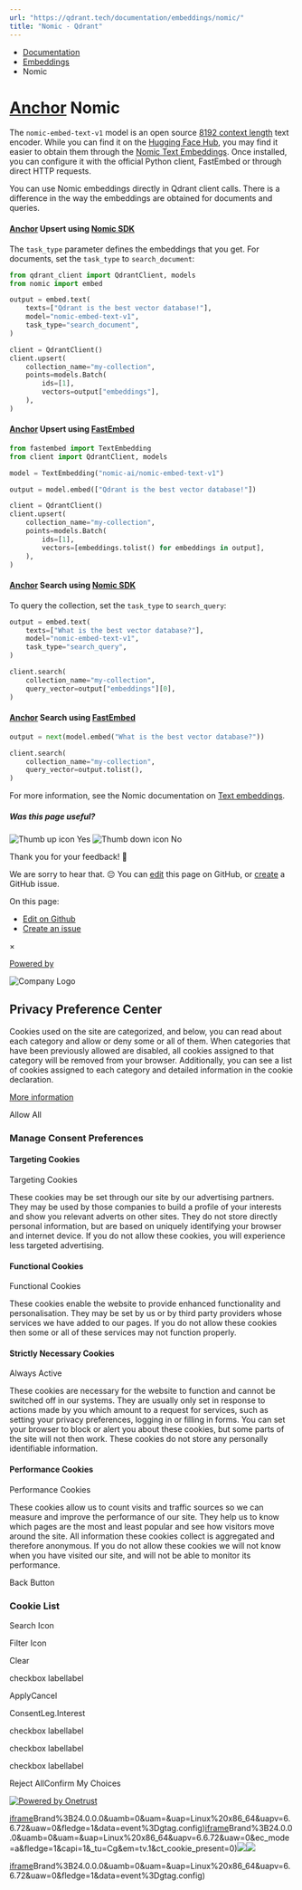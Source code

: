 ```yaml
---
url: "https://qdrant.tech/documentation/embeddings/nomic/"
title: "Nomic - Qdrant"
---
```


- [Documentation](https://qdrant.tech/documentation/)
- [Embeddings](https://qdrant.tech/documentation/embeddings/)
- Nomic

# [Anchor](https://qdrant.tech/documentation/embeddings/nomic/\#nomic) Nomic

The `nomic-embed-text-v1` model is an open source [8192 context length](https://github.com/nomic-ai/contrastors) text encoder.
While you can find it on the [Hugging Face Hub](https://huggingface.co/nomic-ai/nomic-embed-text-v1),
you may find it easier to obtain them through the [Nomic Text Embeddings](https://docs.nomic.ai/reference/endpoints/nomic-embed-text).
Once installed, you can configure it with the official Python client, FastEmbed or through direct HTTP requests.

You can use Nomic embeddings directly in Qdrant client calls. There is a difference in the way the embeddings
are obtained for documents and queries.

#### [Anchor](https://qdrant.tech/documentation/embeddings/nomic/\#upsert-using-nomic-sdkhttpsgithubcomnomic-ainomic) Upsert using [Nomic SDK](https://github.com/nomic-ai/nomic)

The `task_type` parameter defines the embeddings that you get.
For documents, set the `task_type` to `search_document`:

```python
from qdrant_client import QdrantClient, models
from nomic import embed

output = embed.text(
    texts=["Qdrant is the best vector database!"],
    model="nomic-embed-text-v1",
    task_type="search_document",
)

client = QdrantClient()
client.upsert(
    collection_name="my-collection",
    points=models.Batch(
        ids=[1],
        vectors=output["embeddings"],
    ),
)

```

#### [Anchor](https://qdrant.tech/documentation/embeddings/nomic/\#upsert-using-fastembedhttpsgithubcomqdrantfastembed) Upsert using [FastEmbed](https://github.com/qdrant/fastembed)

```python
from fastembed import TextEmbedding
from client import QdrantClient, models

model = TextEmbedding("nomic-ai/nomic-embed-text-v1")

output = model.embed(["Qdrant is the best vector database!"])

client = QdrantClient()
client.upsert(
    collection_name="my-collection",
    points=models.Batch(
        ids=[1],
        vectors=[embeddings.tolist() for embeddings in output],
    ),
)

```

#### [Anchor](https://qdrant.tech/documentation/embeddings/nomic/\#search-using-nomic-sdkhttpsgithubcomnomic-ainomic) Search using [Nomic SDK](https://github.com/nomic-ai/nomic)

To query the collection, set the `task_type` to `search_query`:

```python
output = embed.text(
    texts=["What is the best vector database?"],
    model="nomic-embed-text-v1",
    task_type="search_query",
)

client.search(
    collection_name="my-collection",
    query_vector=output["embeddings"][0],
)

```

#### [Anchor](https://qdrant.tech/documentation/embeddings/nomic/\#search-using-fastembedhttpsgithubcomqdrantfastembed) Search using [FastEmbed](https://github.com/qdrant/fastembed)

```python
output = next(model.embed("What is the best vector database?"))

client.search(
    collection_name="my-collection",
    query_vector=output.tolist(),
)

```

For more information, see the Nomic documentation on [Text embeddings](https://docs.nomic.ai/reference/endpoints/nomic-embed-text).

##### Was this page useful?

![Thumb up icon](https://qdrant.tech/icons/outline/thumb-up.svg)
Yes
![Thumb down icon](https://qdrant.tech/icons/outline/thumb-down.svg)
No

Thank you for your feedback! 🙏

We are sorry to hear that. 😔 You can [edit](https://qdrant.tech/github.com/qdrant/landing_page/tree/master/qdrant-landing/content/documentation/embeddings/nomic.md) this page on GitHub, or [create](https://github.com/qdrant/landing_page/issues/new/choose) a GitHub issue.

On this page:

- [Edit on Github](https://github.com/qdrant/landing_page/tree/master/qdrant-landing/content/documentation/embeddings/nomic.md)
- [Create an issue](https://github.com/qdrant/landing_page/issues/new/choose)

×

[Powered by](https://qdrant.tech/)

![Company Logo](https://cdn.cookielaw.org/logos/static/ot_company_logo.png)

## Privacy Preference Center

Cookies used on the site are categorized, and below, you can read about each category and allow or deny some or all of them. When categories that have been previously allowed are disabled, all cookies assigned to that category will be removed from your browser.
Additionally, you can see a list of cookies assigned to each category and detailed information in the cookie declaration.


[More information](https://qdrant.tech/legal/privacy-policy/#cookies-and-web-beacons)

Allow All

### Manage Consent Preferences

#### Targeting Cookies

Targeting Cookies

These cookies may be set through our site by our advertising partners. They may be used by those companies to build a profile of your interests and show you relevant adverts on other sites. They do not store directly personal information, but are based on uniquely identifying your browser and internet device. If you do not allow these cookies, you will experience less targeted advertising.

#### Functional Cookies

Functional Cookies

These cookies enable the website to provide enhanced functionality and personalisation. They may be set by us or by third party providers whose services we have added to our pages. If you do not allow these cookies then some or all of these services may not function properly.

#### Strictly Necessary Cookies

Always Active

These cookies are necessary for the website to function and cannot be switched off in our systems. They are usually only set in response to actions made by you which amount to a request for services, such as setting your privacy preferences, logging in or filling in forms. You can set your browser to block or alert you about these cookies, but some parts of the site will not then work. These cookies do not store any personally identifiable information.

#### Performance Cookies

Performance Cookies

These cookies allow us to count visits and traffic sources so we can measure and improve the performance of our site. They help us to know which pages are the most and least popular and see how visitors move around the site. All information these cookies collect is aggregated and therefore anonymous. If you do not allow these cookies we will not know when you have visited our site, and will not be able to monitor its performance.

Back Button

### Cookie List

Search Icon

Filter Icon

Clear

checkbox labellabel

ApplyCancel

ConsentLeg.Interest

checkbox labellabel

checkbox labellabel

checkbox labellabel

Reject AllConfirm My Choices

[![Powered by Onetrust](https://cdn.cookielaw.org/logos/static/powered_by_logo.svg)](https://www.onetrust.com/products/cookie-consent/)

[iframe](https://td.doubleclick.net/td/rul/10862264272?random=1748574565624&cv=11&fst=1748574565624&fmt=3&bg=ffffff&guid=ON&async=1&gtm=45be55s2v9117590405z8898302740za200zb898302740&gcd=13l3l3l3l1l1&dma=0&tag_exp=101509157~103116026~103130498~103130500~103200004~103233427~103252644~103252646~103351866~103351868~104481633~104481635~104559073~104559075~104612245~104612247&ptag_exp=101509157~103116026~103130498~103130500~103200004~103233427~103252644~103252646~103351869~103351871~104481633~104481635~104559073~104559075&u_w=1280&u_h=1024&url=https%3A%2F%2Fqdrant.tech%2Fdocumentation%2Fembeddings%2Fnomic%2F&_ng=1&hn=www.googleadservices.com&frm=0&tiba=Nomic%20-%20Qdrant&npa=0&pscdl=noapi&auid=529819683.1748574565&uaa=x86&uab=64&uafvl=Google%2520Chrome%3B137.0.7151.55%7CChromium%3B137.0.7151.55%7CNot%252FA)Brand%3B24.0.0.0&uamb=0&uam=&uap=Linux%20x86_64&uapv=6.6.72&uaw=0&fledge=1&data=event%3Dgtag.config)[iframe](https://td.doubleclick.net/td/rul/10862264272?random=1748574565586&cv=11&fst=1748574565586&fmt=3&bg=ffffff&guid=ON&async=1&gcl_ctr=1&gtm=45be55s2v9117590405z8898302740za200zb898302740&gcd=13l3l3l3l1l1&dma=0&tag_exp=101509157~103116026~103130498~103130500~103200004~103233427~103252644~103252646~103351866~103351868~104481633~104481635~104559073~104559075~104612245~104612247&ptag_exp=101509157~103116026~103130498~103130500~103200004~103233427~103252644~103252646~103351869~103351871~104481633~104481635~104559073~104559075&u_w=1280&u_h=1024&url=https%3A%2F%2Fqdrant.tech%2Fdocumentation%2Fembeddings%2Fnomic%2F&_ng=1&label=_FJrCMev-7EDEND_w7so&hn=www.googleadservices.com&frm=0&tiba=Nomic%20-%20Qdrant&value=0&bttype=purchase&npa=0&pscdl=noapi&auid=529819683.1748574565&uaa=x86&uab=64&uafvl=Google%2520Chrome%3B137.0.7151.55%7CChromium%3B137.0.7151.55%7CNot%252FA)Brand%3B24.0.0.0&uamb=0&uam=&uap=Linux%20x86_64&uapv=6.6.72&uaw=0&ec_mode=a&fledge=1&capi=1&_tu=Cg&em=tv.1&ct_cookie_present=0)![](https://t.co/1/i/adsct?bci=4&dv=America%2FAdak%26en-US%2Cen%26Google%20Inc.%26Linux%20x86_64%26255%261280%261024%264%2624%261280%261024%260%26na&eci=3&event=%7B%7D&event_id=9ac3fb51-05a8-4ce9-b39e-0b92b84ec65b&integration=advertiser&p_id=Twitter&p_user_id=0&pl_id=878b7784-a088-4877-850d-cea12f3b187a&tw_document_href=https%3A%2F%2Fqdrant.tech%2Fdocumentation%2Fembeddings%2Fnomic%2F&tw_iframe_status=0&txn_id=o81g6&type=javascript&version=2.3.33)![](https://analytics.twitter.com/1/i/adsct?bci=4&dv=America%2FAdak%26en-US%2Cen%26Google%20Inc.%26Linux%20x86_64%26255%261280%261024%264%2624%261280%261024%260%26na&eci=3&event=%7B%7D&event_id=9ac3fb51-05a8-4ce9-b39e-0b92b84ec65b&integration=advertiser&p_id=Twitter&p_user_id=0&pl_id=878b7784-a088-4877-850d-cea12f3b187a&tw_document_href=https%3A%2F%2Fqdrant.tech%2Fdocumentation%2Fembeddings%2Fnomic%2F&tw_iframe_status=0&txn_id=o81g6&type=javascript&version=2.3.33)

[iframe](https://td.doubleclick.net/td/rul/10862264272?random=1748574566739&cv=11&fst=1748574566739&fmt=3&bg=ffffff&guid=ON&async=1&gtm=45be55s2v9117590405za200zb898302740&gcd=13l3l3l3l1l1&dma=0&tag_exp=101509157~103116026~103130498~103130500~103200004~103233427~103252644~103252646~103351866~103351868~104481633~104481635~104559073~104559075~104612245~104612247&ptag_exp=101509157~103116026~103130498~103130500~103200004~103233427~103252644~103252646~103351869~103351871~104481633~104481635~104559073~104559075&u_w=1280&u_h=1024&url=https%3A%2F%2Fqdrant.tech%2Fdocumentation%2Fembeddings%2Fnomic%2F&_ng=1&hn=www.googleadservices.com&frm=0&tiba=Nomic%20-%20Qdrant&did=dZTQ1Zm&gdid=dZTQ1Zm&npa=0&pscdl=noapi&auid=529819683.1748574565&uaa=x86&uab=64&uafvl=Google%2520Chrome%3B137.0.7151.55%7CChromium%3B137.0.7151.55%7CNot%252FA)Brand%3B24.0.0.0&uamb=0&uam=&uap=Linux%20x86_64&uapv=6.6.72&uaw=0&fledge=1&data=event%3Dgtag.config)